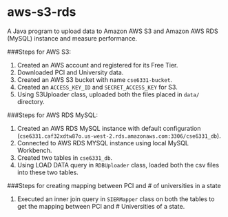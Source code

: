 # aws-s3-rds
A Java program to upload data to Amazon AWS S3 and Amazon AWS RDS (MySQL) instance and measure performance.

###Steps for AWS S3:
1. Created an AWS account and registered for its Free Tier.
2. Downloaded PCI and University data.
3. Created an AWS S3 bucket with name `cse6331-bucket`.
4. Created an `ACCESS_KEY_ID` and `SECRET_ACCESS_KEY` for S3.
5. Using S3Uploader class, uploaded both the files placed in `data/` directory.

###Steps for AWS RDS MySQL:
1. Created an AWS RDS MySQL instance with default configuration (`cse6331.caf32xdtw87o.us-west-2.rds.amazonaws.com:3306/cse6331_db`).
2. Connected to AWS RDS MYSQL instance using local MySQL Workbench.
3. Created two tables in `cse6331_db`.
4. Using LOAD DATA query in `RDBUploader` class, loaded both the csv files into these two tables. 


###Steps for creating mapping between PCI and # of universities in a state
1. Executed an inner join query in `SIERMapper` class on both the tables to get the mapping between PCI and # Universities of a state.
